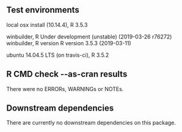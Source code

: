 ## Test environments
local osx install (10.14.4), R 3.5.3

winbuilder, R Under development (unstable) (2019-03-26 r76272)
winbuilder, R version R version 3.5.3 (2019-03-11)

ubuntu 14.04.5 LTS (on travis-ci), R 3.5.2

## R CMD check --as-cran results
There were no ERRORs, WARNINGs or NOTEs.

## Downstream dependencies
There are currently no downstream dependencies on this package.
